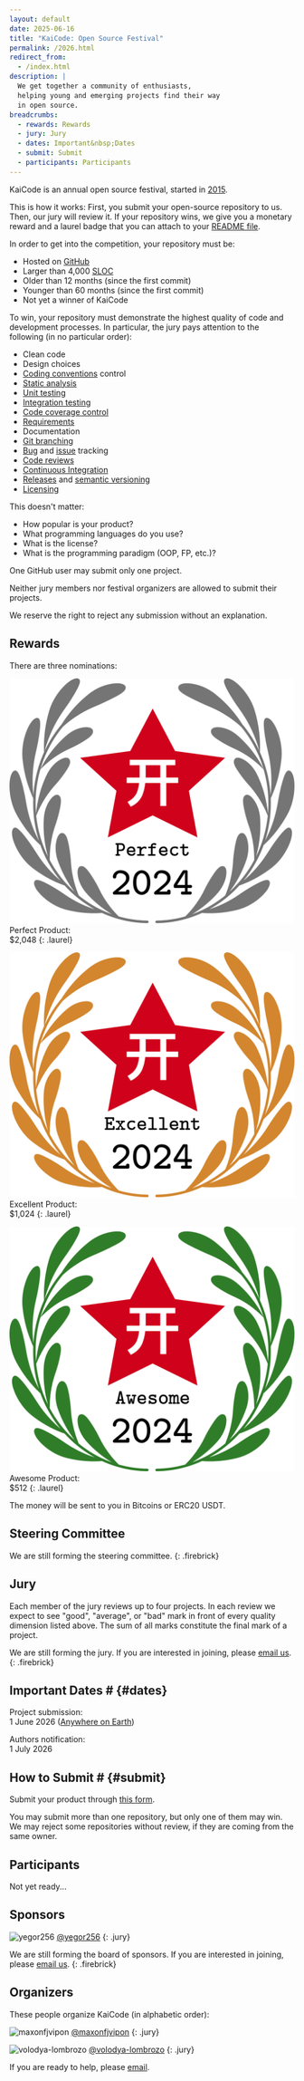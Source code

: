 ```yaml
---
layout: default
date: 2025-06-16
title: "KaiCode: Open Source Festival"
permalink: /2026.html
redirect_from:
  - /index.html
description: |
  We get together a community of enthusiasts,
  helping young and emerging projects find their way
  in open source.
breadcrumbs:
  - rewards: Rewards
  - jury: Jury
  - dates: Important&nbsp;Dates
  - submit: Submit
  - participants: Participants
---
```


KaiCode is an annual open source festival,
started in [2015](https://www.yegor256.com/award.html).

This is how it works: First, you submit your open-source repository to us.
Then, our jury will review it. If your repository wins, we give you
a monetary reward and a laurel badge that you can attach to your
[README file][readme].

In order to get into the competition, your repository must be:

* Hosted on [GitHub](https://github.com)
* Larger than 4,000 [SLOC](https://en.wikipedia.org/wiki/Source_lines_of_code)
* Older than 12 months (since the first commit)
* Younger than 60 months (since the first commit)
* Not yet a winner of KaiCode

To win, your repository must demonstrate the highest
quality of code and development processes.
In particular, the jury pays attention to the following
(in no particular order):

* Clean code
* Design choices
* [Coding conventions](https://en.wikipedia.org/wiki/Coding_conventions) control
* [Static analysis](https://en.wikipedia.org/wiki/Static_program_analysis)
* [Unit testing](https://en.wikipedia.org/wiki/Unit_testing)
* [Integration testing](https://en.wikipedia.org/wiki/Integration_testing)
* [Code coverage control](https://en.wikipedia.org/wiki/Code_coverage)
* [Requirements](https://en.wikipedia.org/wiki/Requirements_engineering)
* Documentation
* [Git branching](https://git-scm.com/book/en/v2/Git-Branching-Branches-in-a-Nutshell)
* [Bug](https://en.wikipedia.org/wiki/Bug_tracking_system)
and [issue](https://en.wikipedia.org/wiki/Issue_tracking_system) tracking
* [Code reviews](https://en.wikipedia.org/wiki/Code_review)
* [Continuous Integration](https://en.wikipedia.org/wiki/Continuous_integration)
* [Releases](https://en.wikipedia.org/wiki/Software_release_life_cycle)
and [semantic versioning](https://semver.org/)
* [Licensing](https://en.wikipedia.org/wiki/Open-source_license)

This doesn't matter:

* How popular is your product?
* What programming languages do you use?
* What is the license?
* What is the programming paradigm (OOP, FP, etc.)?

One GitHub user may submit only one project.

Neither jury members nor festival organizers are
allowed to submit their projects.

We reserve the right to reject any submission without an explanation.

## Rewards

There are three nominations:

![perfect](images/laurel-perfect.svg)
Perfect Product:\
$2,048
{: .laurel}

![excellent](images/laurel-excellent.svg)
Excellent Product:\
$1,024
{: .laurel}

![awesome](images/laurel-awesome.svg)
Awesome Product:\
$512
{: .laurel}

The money will be sent to you in Bitcoins or ERC20 USDT.

## Steering Committee

We are still forming the steering committee.
{: .firebrick}

## Jury

Each member of the jury reviews up to four projects. In
each review we expect to see "good", "average", or "bad" mark in front
of every quality dimension listed above.
The sum of all marks constitute the final mark of a project.

We are still forming the jury.
If you are interested in joining, please [email us](mailto:jury@kaicode.org).
{: .firebrick}

## Important Dates # {#dates}

Project submission:\
1 June 2026 ([Anywhere on Earth][AoE])

Authors notification:\
1 July 2026

## How to Submit # {#submit}

Submit your product through [this form][form].

You may submit more than one repository, but only one of them may win.
We may reject some repositories without review, if they are coming from the
same owner.

## Participants

Not yet ready...

## Sponsors

![yegor256](https://github.com/yegor256.png)
[@yegor256](https://github.com/yegor256)
{: .jury}

We are still forming the board of sponsors.
If you are interested in joining, please [email us](mailto:sponsor@kaicode.org).
{: .firebrick}

## Organizers

These people organize KaiCode (in alphabetic order):

![maxonfjvipon](https://github.com/maxonfjvipon.png)
[@maxonfjvipon](https://github.com/maxonfjvipon)
{: .jury}

![volodya-lombrozo](https://github.com/volodya-lombrozo.png)
[@volodya-lombrozo](https://github.com/volodya-lombrozo)
{: .jury}

If you are ready to help, please [email](mailto:orgs@kaicode.org).

[form]: https://docs.google.com/forms/d/1LMTEHxvoSURLuaXp-4QjoB_dET4ymKk51pvOCLBN9P4
[AoE]: https://en.wikipedia.org/wiki/Anywhere_on_Earth
[readme]: https://docs.github.com/en/repositories/managing-your-repositorys-settings-and-features/customizing-your-repository/about-readmes
